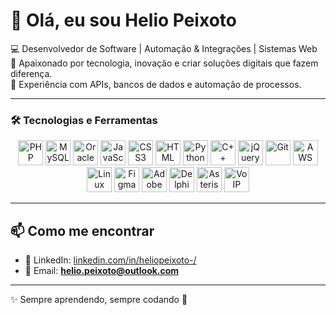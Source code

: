 # 👋 Olá, eu sou Helio Peixoto  

💻 Desenvolvedor de Software | Automação & Integrações | Sistemas Web  
🚀 Apaixonado por tecnologia, inovação e criar soluções digitais que fazem diferença.  
🎯 Experiência com APIs, bancos de dados e automação de processos.  

---
### 🛠️ Tecnologias e Ferramentas

<p align="center">
  <!-- Linguagens -->
  <img src="https://cdn.simpleicons.org/php/777BB4" alt="PHP" width="40" height="40"/>
  <img src="https://cdn.simpleicons.org/mysql/4479A1" alt="MySQL" width="40" height="40"/>
  <img src="https://cdn.simpleicons.org/oracle/F80000" alt="Oracle" width="40" height="40"/>
  <img src="https://cdn.simpleicons.org/javascript/F7DF1E" alt="JavaScript" width="40" height="40"/>
  <img src="https://cdn.simpleicons.org/css3/1572B6" alt="CSS3" width="40" height="40"/>
  <img src="https://cdn.simpleicons.org/html5/E34F26" alt="HTML" width="40" height="40"/>
  <img src="https://cdn.simpleicons.org/python/3776AB" alt="Python" width="40" height="40"/>
  <img src="https://cdn.simpleicons.org/cplusplus/00599C" alt="C++" width="40" height="40"/>

  <!-- Frameworks & Ferramentas -->
  <img src="https://cdn.simpleicons.org/jquery/0769AD" alt="jQuery" width="40" height="40"/>
  <img src="https://cdn.simpleicons.org/git/F05032" alt="Git" width="40" height="40"/>
  <img src="https://cdn.simpleicons.org/amazonaws/232F3E" alt="AWS" width="40" height="40"/>
  <img src="https://cdn.simpleicons.org/linux/FCC624" alt="Linux" width="40" height="40"/>

  <!-- UI/UX -->
  <img src="https://cdn.simpleicons.org/figma/F24E1E" alt="Figma" width="40" height="40"/>
  <img src="https://cdn.simpleicons.org/adobexd/FF61F6" alt="Adobe XD" width="40" height="40"/>

  <!-- Ícones custom -->
  <img src="https://cdn.jsdelivr.net/gh/devicons/devicon@latest/icons/delphi/delphi-plain.svg" alt="Delphi" width="40" height="40"/>
  <img src="https://upload.wikimedia.org/wikipedia/commons/0/02/Asterisk_logo.svg" alt="Asterisk" width="40" height="40"/>
  <img src="https://upload.wikimedia.org/wikipedia/commons/d/d6/Phone_icon.svg" alt="VoIP" width="40" height="40"/>
</p>



---

## 📫 Como me encontrar  
- 💼 LinkedIn: [linkedin.com/in/heliopeixoto-/](https://www.linkedin.com/in/heliopeixoto-/)  
- 📧 Email: **helio.peixoto@outlook.com**  

---
✨ Sempre aprendendo, sempre codando 🚀
